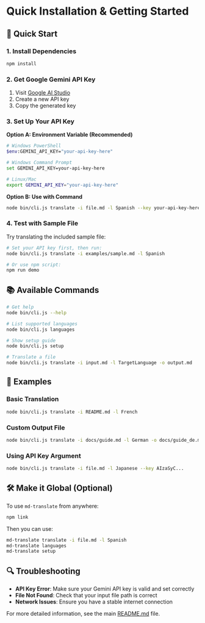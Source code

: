 # Quick Installation & Getting Started

## 🚀 Quick Start

### 1. Install Dependencies
```bash
npm install
```

### 2. Get Google Gemini API Key
1. Visit [Google AI Studio](https://aistudio.google.com/app/apikey)
2. Create a new API key
3. Copy the generated key

### 3. Set Up Your API Key

**Option A: Environment Variable (Recommended)**
```bash
# Windows PowerShell
$env:GEMINI_API_KEY="your-api-key-here"

# Windows Command Prompt
set GEMINI_API_KEY=your-api-key-here

# Linux/Mac
export GEMINI_API_KEY="your-api-key-here"
```

**Option B: Use with Command**
```bash
node bin/cli.js translate -i file.md -l Spanish --key your-api-key-here
```

### 4. Test with Sample File

Try translating the included sample file:

```bash
# Set your API key first, then run:
node bin/cli.js translate -i examples/sample.md -l Spanish

# Or use npm script:
npm run demo
```

## 📚 Available Commands

```bash
# Get help
node bin/cli.js --help

# List supported languages
node bin/cli.js languages

# Show setup guide
node bin/cli.js setup

# Translate a file
node bin/cli.js translate -i input.md -l TargetLanguage -o output.md
```

## 🎯 Examples

### Basic Translation
```bash
node bin/cli.js translate -i README.md -l French
```

### Custom Output File
```bash
node bin/cli.js translate -i docs/guide.md -l German -o docs/guide_de.md
```

### Using API Key Argument
```bash
node bin/cli.js translate -i file.md -l Japanese --key AIzaSyC...
```

## 🛠️ Make it Global (Optional)

To use `md-translate` from anywhere:

```bash
npm link
```

Then you can use:
```bash
md-translate translate -i file.md -l Spanish
md-translate languages
md-translate setup
```

## 🔍 Troubleshooting

- **API Key Error**: Make sure your Gemini API key is valid and set correctly
- **File Not Found**: Check that your input file path is correct
- **Network Issues**: Ensure you have a stable internet connection

For more detailed information, see the main [README.md](README.md) file. 
